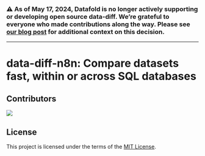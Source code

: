 ### ⚠️ As of May 17, 2024, Datafold is no longer actively supporting or developing open source data-diff. We’re grateful to everyone who made contributions along the way. Please see [our blog post](https://www.datafold.com/blog/sunsetting-open-source-data-diff) for additional context on this decision.

---

# data-diff-n8n: Compare datasets fast, within or across SQL databases

## Contributors

<a href="https://github.com/yunqiqiliang/data-diff-n8n/graphs/contributors">
  <img src="https://contributors-img.web.app/image?repo=yunqiqiliang/data-diff-n8n" />
</a>

## License

This project is licensed under the terms of the [MIT License](https://github.com/yunqiqiliang/data-diff-n8n/blob/master/LICENSE).
